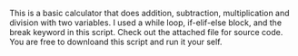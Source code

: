 This is a basic calculator that does addition, subtraction, multiplication and division with two variables. I used a while loop, if-elif-else block, and the break keyword in this script. Check out the attached file for source code. You are free to downloand this script and run it your self.
